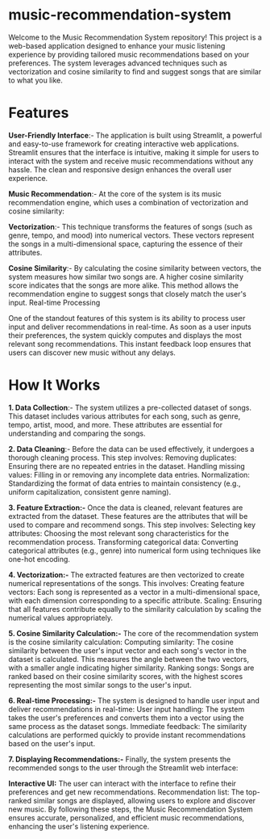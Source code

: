 # music-recommendation-system
Welcome to the Music Recommendation System repository! This project is a web-based application designed to enhance your music listening experience by providing tailored music recommendations based on your preferences. The system leverages advanced techniques such as vectorization and cosine similarity to find and suggest songs that are similar to what you like.

# Features

**User-Friendly Interface**:-
The application is built using Streamlit, a powerful and easy-to-use framework for creating interactive web applications. Streamlit ensures that the interface is intuitive, making it simple for users to interact with the system and receive music recommendations without any hassle. The clean and responsive design enhances the overall user experience.

**Music Recommendation**:-
At the core of the system is its music recommendation engine, which uses a combination of vectorization and cosine similarity:

**Vectorization**:-
This technique transforms the features of songs (such as genre, tempo, and mood) into numerical vectors. These vectors represent the songs in a multi-dimensional space, capturing the essence of their attributes.

**Cosine Similarity**:- 
By calculating the cosine similarity between vectors, the system measures how similar two songs are. A higher cosine similarity score indicates that the songs are more alike. This method allows the recommendation engine to suggest songs that closely match the user's input.
Real-time Processing

One of the standout features of this system is its ability to process user input and deliver recommendations in real-time. As soon as a user inputs their preferences, the system quickly computes and displays the most relevant song recommendations. This instant feedback loop ensures that users can discover new music without any delays.

# How It Works

**1. Data Collection**:- The system utilizes a pre-collected dataset of songs. This dataset includes various attributes for each song, such as genre, tempo, artist, mood, and more. These attributes are essential for understanding and comparing the songs.

**2. Data Cleaning**:- Before the data can be used effectively, it undergoes a thorough cleaning process. This step involves:
Removing duplicates: Ensuring there are no repeated entries in the dataset.
Handling missing values: Filling in or removing any incomplete data entries.
Normalization: Standardizing the format of data entries to maintain consistency (e.g., uniform capitalization, consistent genre naming).

**3. Feature Extraction:-**
Once the data is cleaned, relevant features are extracted from the dataset. These features are the attributes that will be used to compare and recommend songs. This step involves:
Selecting key attributes: Choosing the most relevant song characteristics for the recommendation process.
Transforming categorical data: Converting categorical attributes (e.g., genre) into numerical form using techniques like one-hot encoding.

**4. Vectorization:-**
The extracted features are then vectorized to create numerical representations of the songs. This involves:
Creating feature vectors: Each song is represented as a vector in a multi-dimensional space, with each dimension corresponding to a specific attribute.
Scaling: Ensuring that all features contribute equally to the similarity calculation by scaling the numerical values appropriately.

**5. Cosine Similarity Calculation:-**
The core of the recommendation system is the cosine similarity calculation:
Computing similarity: The cosine similarity between the user's input vector and each song's vector in the dataset is calculated. This measures the angle between the two vectors, with a smaller angle indicating higher similarity.
Ranking songs: Songs are ranked based on their cosine similarity scores, with the highest scores representing the most similar songs to the user's input.

**6. Real-time Processing:-**
The system is designed to handle user input and deliver recommendations in real-time:
User input handling: The system takes the user's preferences and converts them into a vector using the same process as the dataset songs.
Immediate feedback: The similarity calculations are performed quickly to provide instant recommendations based on the user's input.

**7. Displaying Recommendations:-**
Finally, the system presents the recommended songs to the user through the Streamlit web interface:

**Interactive UI:** The user can interact with the interface to refine their preferences and get new recommendations.
Recommendation list: The top-ranked similar songs are displayed, allowing users to explore and discover new music.
By following these steps, the Music Recommendation System ensures accurate, personalized, and efficient music recommendations, enhancing the user's listening experience.
